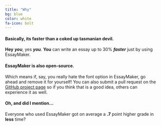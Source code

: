 ```yaml
---
title: "Why"
bg: blue
color: white
fa-icon: bolt
---
```


#### Basically, its faster than a coked up tasmanian devil.
**Hey** ***you***, yes ***you***. **You** can write an essay up to 30% ***faster*** just by using EssayMaker.

#### EssayMaker is also **open-source**. 

Which means if, say, you really hate the font option in EssayMaker, go ahead and remove it for yourself! You can also submit a pull request on the [GitHub project page](https://github.com/sargeant45/EssayMaker) so if you think that is a good idea, others can experience it as well.

#### Oh, and did I mention...

Everyone who used EssayMaker got on average a **.7** point higher grade in **less** time? 
